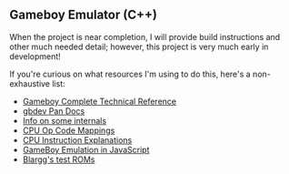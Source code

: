## Gameboy Emulator (C++)

When the project is near completion, I will provide build instructions and other much needed detail; however, this project is very much early in development!

If you're curious on what resources I'm using to do this, here's a non-exhaustive list:
- [Gameboy Complete Technical Reference](https://gekkio.fi/files/gb-docs/gbctr.pdf)
- [gbdev Pan Docs](https://gbdev.io/pandocs/)
- [Info on some internals](https://gist.github.com/SonoSooS/c0055300670d678b5ae8433e20bea595#opcode-holes-not-implemented-opcodes)
- [CPU Op Code Mappings](https://gbdev.io/gb-opcodes/optables/)
- [CPU Instruction Explanations](https://rgbds.gbdev.io/docs/v0.9.1/gbz80.7#LD_r8,r8https://rgbds.gbdev.io/docs/v0.9.1/gbz80.7)
- [GameBoy Emulation in JavaScript](https://imrannazar.com/series/gameboy-emulation-in-javascript/input)
- [Blargg's test ROMs](https://gbdev.gg8.se/files/roms/blargg-gb-tests/)
